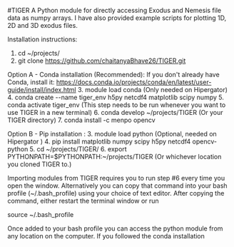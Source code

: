 #TIGER
A Python module for directly accessing Exodus and Nemesis file data as numpy arrays. I have also provided example scripts for plotting 1D, 2D and 3D exodus files.

Installation instructions:
1. cd ~/projects/
2. git clone https://github.com/chaitanyaBhave26/TIGER.git

Option A - Conda installation (Recommended):
If you don't already have Conda, install it: https://docs.conda.io/projects/conda/en/latest/user-guide/install/index.html
  3. module load conda                              (Only needed on Hipergator)
  4. conda create --name tiger_env h5py netcdf4 matplotlib scipy numpy
  5. conda activate tiger_env                       (This step needs to be run whenever you want to use TIGER in a new terminal)
  6. conda develop ~/projects/TIGER                 (Or your TIGER directory)
  7. conda install -c menpo opencv

Option B - Pip installation :
  3. module load python                             (Optional, needed on Hipergator )
  4. pip install matplotlib numpy scipy h5py netcdf4 opencv-python
  5. cd ~/projects/TIGER/
  6. export PYTHONPATH=$PYTHONPATH:~/projects/TIGER (Or whichever location you cloned TIGER to.)


Importing modules from TIGER requires you to run step #6 every time you open the window. Alternatively you can copy that command into your bash profile (~/.bash_profile) using your choice of text editor. After copying the command, either restart the terminal window or run

source ~/.bash_profile

Once added to your bash profile you can access the python module from any location on the computer. If you followed the conda installation
